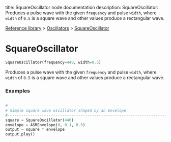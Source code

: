 title: SquareOscillator node documentation
description: SquareOscillator: Produces a pulse wave with the given `frequency` and pulse `width`, where `width` of `0.5` is a square wave and other values produce a rectangular wave.

[Reference library](../../index.md) > [Oscillators](../index.md) > [SquareOscillator](index.md)

# SquareOscillator

```python
SquareOscillator(frequency=440, width=0.5)
```

Produces a pulse wave with the given `frequency` and pulse `width`, where `width` of `0.5` is a square wave and other values produce a rectangular wave.

### Examples

```python

#-------------------------------------------------------------------------------
# Simple square wave oscillator shaped by an envelope
#-------------------------------------------------------------------------------
square = SquareOscillator(440)
envelope = ASREnvelope(0, 0.1, 0.5)
output = square * envelope
output.play()
```
